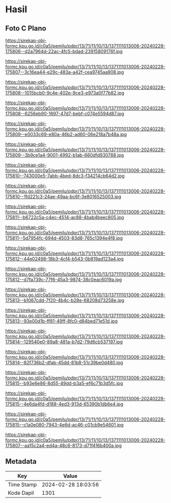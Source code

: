 # Hasil

## Foto C Plano

https://sirekap-obj-formc.kpu.go.id/c0a5/pemilu/pdpr/13/71/11/10/13/1371111013006-20240228-175806--d2a7964d-22ac-4fc5-bdad-23915809176f.jpg

https://sirekap-obj-formc.kpu.go.id/c0a5/pemilu/pdpr/13/71/11/10/13/1371111013006-20240228-175807--3c16ea44-e29c-483a-a42f-cea9745aa908.jpg

https://sirekap-obj-formc.kpu.go.id/c0a5/pemilu/pdpr/13/71/11/10/13/1371111013006-20240228-175808--1015bcb0-9c4e-402e-9ce3-e973a0f77b82.jpg

https://sirekap-obj-formc.kpu.go.id/c0a5/pemilu/pdpr/13/71/11/10/13/1371111013006-20240228-175808--6256eb90-1697-47d7-bebf-c074e5594d87.jpg

https://sirekap-obj-formc.kpu.go.id/c0a5/pemilu/pdpr/13/71/11/10/13/1371111013006-20240228-175809--e0033c69-e80a-46b2-ad60-06e218a7b48a.jpg

https://sirekap-obj-formc.kpu.go.id/c0a5/pemilu/pdpr/13/71/11/10/13/1371111013006-20240228-175809--3b9ce1a4-9001-4992-b1ab-660dfd930788.jpg

https://sirekap-obj-formc.kpu.go.id/c0a5/pemilu/pdpr/13/71/11/10/13/1371111013006-20240228-175810--743000e5-7abb-4bed-8dc3-f34214cb64d2.jpg

https://sirekap-obj-formc.kpu.go.id/c0a5/pemilu/pdpr/13/71/11/10/13/1371111013006-20240228-175810--1fd221c3-24ae-49aa-bc6f-3e8016525003.jpg

https://sirekap-obj-formc.kpu.go.id/c0a5/pemilu/pdpr/13/71/11/10/13/1371111013006-20240228-175811--b6722c5a-c4ec-4514-ac88-4bab4beec805.jpg

https://sirekap-obj-formc.kpu.go.id/c0a5/pemilu/pdpr/13/71/11/10/13/1371111013006-20240228-175811--5d7954fc-694d-4503-83d8-765c1394e4f8.jpg

https://sirekap-obj-formc.kpu.go.id/c0a5/pemilu/pdpr/13/71/11/10/13/1371111013006-20240228-175812--44e02498-18b3-4cf4-b543-0b819ad123a4.jpg

https://sirekap-obj-formc.kpu.go.id/c0a5/pemilu/pdpr/13/71/11/10/13/1371111013006-20240228-175812--d7fa739c-77f6-45a3-9874-38c0eac6019a.jpg

https://sirekap-obj-formc.kpu.go.id/c0a5/pemilu/pdpr/13/71/11/10/13/1371111013006-20240228-175813--b1067cdd-7f20-4b4c-b28e-68208d73258e.jpg

https://sirekap-obj-formc.kpu.go.id/c0a5/pemilu/pdpr/13/71/11/10/13/1371111013006-20240228-175813--93e00d1b-ff81-49ff-8fc0-d84bed71e51d.jpg

https://sirekap-obj-formc.kpu.go.id/c0a5/pemilu/pdpr/13/71/11/10/13/1371111013006-20240228-175814--129540e0-89a8-481a-b7d2-79d6cb537197.jpg

https://sirekap-obj-formc.kpu.go.id/c0a5/pemilu/pdpr/13/71/11/10/13/1371111013006-20240228-175814--82f736b2-dfab-45dd-81b8-51c39be0d480.jpg

https://sirekap-obj-formc.kpu.go.id/c0a5/pemilu/pdpr/13/71/11/10/13/1371111013006-20240228-175815--b93e6e86-8d55-49dd-b3a5-ef6c71b3d5fc.jpg

https://sirekap-obj-formc.kpu.go.id/c0a5/pemilu/pdpr/13/71/11/10/13/1371111013006-20240228-175815--4e6da4fd-d188-4ed3-913d-65390b1db6e4.jpg

https://sirekap-obj-formc.kpu.go.id/c0a5/pemilu/pdpr/13/71/11/10/13/1371111013006-20240228-175815--c1a0e080-7943-4e6d-ac46-c01cb9e54601.jpg

https://sirekap-obj-formc.kpu.go.id/c0a5/pemilu/pdpr/13/71/11/10/13/1371111013006-20240228-175807--aa15c2a4-ed4a-48c6-8173-d71f416b400a.jpg


## Metadata

| Key        | Value               |
| ---------- | ------------------- |
| Time Stamp | 2024-02-28 18:03:56 |
| Kode Dapil | 1301                |



